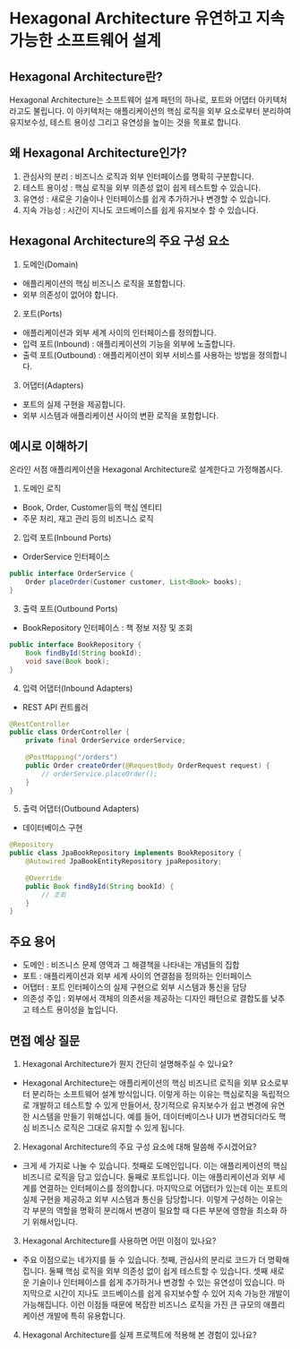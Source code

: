# Hexagonal Architecture 유연하고 지속 가능한 소프트웨어 설계
## Hexagonal Architecture란?
Hexagonal Architecture는 소프트웨어 설계 패턴의 하나로, 포트와 어댑터 아키텍처라고도 불립니다. 
이 아키텍처는 애플리케이션의 핵심 로직을 외부 요소로부터 분리하여 유지보수성, 테스트 용이성 그리고 유연성을 높이는 것을 목표로 합니다.
## 왜 Hexagonal Architecture인가?
1. 관심사의 분리 : 비즈니스 로직과 외부 인터페이스를 명확히 구분합니다.
2. 테스트 용이성 : 핵심 로직을 외부 의존성 없이 쉽게 테스트할 수 있습니다.
3. 유연성 : 새로운 기술이나 인터페이스를 쉽게 추가하거나 변경할 수 있습니다.
4. 지속 가능성 : 시간이 지나도 코드베이스를 쉽게 유지보수 할 수 있습니다.
## Hexagonal Architecture의 주요 구성 요소
1. 도메인(Domain)
- 애플리케이션의 핵심 비즈니스 로직을 포함합니다.
- 외부 의존성이 없어야 합니다.
2. 포트(Ports)
- 애플리케이션과 외부 세계 사이의 인터페이스를 정의합니다.
- 입력 포트(Inbound) : 애플리케이션의 기능을 외부에 노출합니다.
- 출력 포트(Outbound) : 애플리케이션이 외부 서비스를 사용하는 방법을 정의합니다.
3. 어댑터(Adapters)
- 포트의 실제 구현을 제공합니다.
- 외부 시스템과 애플리케이션 사이의 변환 로직을 포함합니다.
## 예시로 이해하기
온라인 서점 애플리케이션을 Hexagonal Architecture로 설계한다고 가정해봅시다.
1. 도메인 로직
- Book, Order, Customer등의 핵심 엔티티
- 주문 처리, 재고 관리 등의 비즈니스 로직
2. 입력 포트(Inbound Ports)
- OrderService 인터페이스
```java
public interface OrderService {
    Order placeOrder(Customer customer, List<Book> books);
}
```
3. 출력 포트(Outbound Ports)
- BookRepository 인터페이스 : 책 정보 저장 및 조회
```java
public interface BookRepository {
    Book findById(String bookId);
    void save(Book book);
}
```
4. 입력 어댑터(Inbound Adapters)
- REST API 컨트롤러
```java
@RestController
public class OrderController {
    private final OrderService orderService;
    
    @PostMapping("/orders")
    public Order createOrder(@RequestBody OrderRequest request) {
        // orderService.placeOrder();
    }
}
```
5. 출력 어댑터(Outbound Adapters)
- 데이터베이스 구현
```java
@Repository
public class JpaBookRepository implements BookRepository {
    @Autowired JpaBookEntityRepository jpaRepository;
    
    @Override
    public Book findById(String bookId) {
        // 조회
    }
}
```
## 주요 용어
- 도메인 : 비즈니스 문제 영역과 그 해결책을 나타내는 개념들의 집합
- 포트 : 애플리케이션과 외부 세계 사이의 연결점을 정의하는 인터페이스
- 어탭터 : 포트 인터페이스의 실제 구현으로 외부 시스템과 통신을 담당
- 의존성 주입 : 외부에서 객체의 의존서을 제공하는 디자인 패턴으로 결합도를 낮추고 테스트 용이성을 높입니다.

## 면접 예상 질문
1. Hexagonal Architecture가 뭔지 간단히 설명해주실 수 있나요?
- Hexagonal Architecture는 애플리케이션의 핵심 비즈니르 로직을 외부 요소로부터 분리하는 소프트웨어 설계 방식입니다. 
이렇게 하는 이유는 핵심로직을 독립적으로 개발하고 테스트할 수 있게 만들어서, 장기적으로 유지보수가 쉽고 변경에 유연한 시스템을 만들기 위해섭니다.
 예를 들어, 데이터베이스나 UI가 변경되더라도 핵심 비즈니스 로직은 그대로 유지할 수 있게 됩니다.
2. Hexagonal Architecture의 주요 구성 요소에 대해 말씀해 주시겠어요?
- 크게 세 가지로 나눌 수 있습니다. 첫째로 도메인입니다. 이는 애플리케이션의 핵심 비즈니르 로직을 담고 있습니다.
 둘째로 포트입니다. 이는 애플리케이션과 외부 세계를 연결하는 인터페이스를 정의합니다. 마지막으로 어댑터가 있는데 
이는 포트의 실제 구현을 제공하고 외부 시스템과 통신을 담당합니다. 이렇게 구성하는 이유는 각 부분의 역할을 명확히 분리해서 변경이 필요할 때 
다른 부분에 영향을 최소화 하기 위해서입니다.
3. Hexagonal Architecture를 사용하면 어떤 이점이 있나요?
- 주요 이점으로는 네가지를 들 수 있습니다. 첫째, 관심사의 분리로 코드가 더 명확해집니다. 둘째 핵심 로직을 외부 의존성 없이 쉽게 테스트할 수 있습니다. 
셋째 새로운 기술이나 인터페이스를 쉽게 추가하거나 변경할 수 있는 유연성이 있습니다. 마지막으로 시간이 지나도 코드베이스를 쉽게 
유지보수할 수 있어 지속 가능한 개발이 가능해집니다. 이런 이점들 때문에 복잡한 비즈니스 로직을 가진 큰 규모의 애플리케이션 개발에 특히 유용합니다.
4. Hexagonal Architecture를 실제 프로젝트에 적용해 본 경험이 있나요?